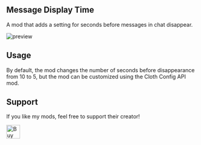 ## Message Display Time
A mod that adds a setting for seconds before messages in chat disappear.

![preview](https://i.postimg.cc/65QGyMx8/output-compress-video-online-com.gif)

## Usage
By default, the mod changes the number of seconds before disappearance from 10 to 5, but the mod can be customized using the Cloth Config API mod.

## Support
If you like my mods, feel free to support their creator!

<a href='https://ko-fi.com/X8X71FI3YO' target='_blank'><img height='36' style='border:0px;height:36px;' src='https://i.postimg.cc/SQ5ZLKg5/support-me-on-kofi-beige.png' border='0' alt='Buy Me a Coffee at ko-fi.com' /></a>
